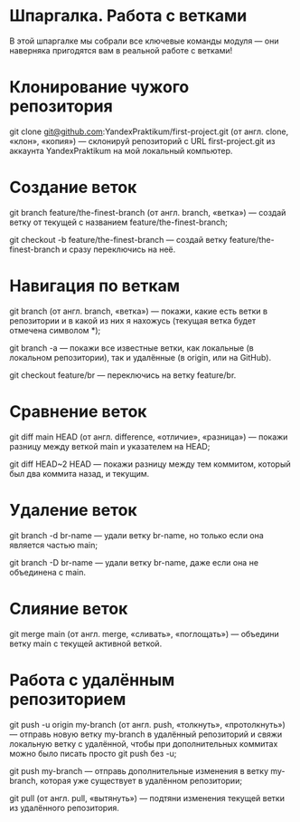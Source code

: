 # Шпаргалка. Работа с ветками


В этой шпаргалке мы собрали все ключевые команды модуля — они наверняка пригодятся вам в реальной работе с ветками!


# Клонирование чужого репозитория


git clone git@github.com:YandexPraktikum/first-project.git (от англ. clone, «клон», «копия») — склонируй репозиторий с URL first-project.git из аккаунта YandexPraktikum на мой локальный компьютер.


# Создание веток


git branch feature/the-finest-branch (от англ. branch, «ветка») — создай ветку от текущей с названием feature/the-finest-branch;


git checkout -b feature/the-finest-branch — создай ветку feature/the-finest-branch и сразу переключись на неё.


# Навигация по веткам


git branch (от англ. branch, «ветка») — покажи, какие есть ветки в репозитории и в какой из них я нахожусь (текущая ветка будет отмечена символом *);


git branch -a — покажи все известные ветки, как локальные (в локальном репозитории), так и удалённые (в origin, или на GitHub).


git checkout feature/br — переключись на ветку feature/br.


# Сравнение веток


git diff main HEAD (от англ. difference, «отличие», «разница») — покажи разницу между веткой main и указателем на HEAD;


git diff HEAD~2 HEAD — покажи разницу между тем коммитом, который был два коммита назад, и текущим.


# Удаление веток


git branch -d br-name — удали ветку br-name, но только если она является частью main;


git branch -D br-name — удали ветку br-name, даже если она не объединена с main.


# Слияние веток


git merge main (от англ. merge, «сливать», «поглощать») — объедини ветку main с текущей активной веткой. 


# Работа с удалённым репозиторием


git push -u origin my-branch (от англ. push, «толкнуть», «протолкнуть») — отправь новую ветку my-branch в удалённый репозиторий и свяжи локальную ветку с удалённой, чтобы при дополнительных коммитах можно было писать просто git push без -u;


git push my-branch — отправь дополнительные изменения в ветку my-branch, которая уже существует в удалённом репозитории;


git pull (от англ. pull, «вытянуть») — подтяни изменения текущей ветки из удалённого репозитория.